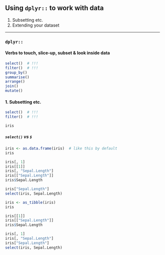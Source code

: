 ## Using `dplyr::` to work with data

1. Subsetting etc.
2. Extending your dataset

***

### `dplyr::`

#### Verbs to touch, slice-up, subset & look inside data

```r
select()  # !!!
filter()  # !!!
group_by()
summarise()
arrange()
join()
mutate()
```

#### 1. Subsetting etc.

```r
select()  # !!!
filter()  # !!!
```

```{r}
iris
```

##### `select()` vs `$`

```r
iris <- as.data.frame(iris)  # like this by default
iris
```

```r
iris[, 1]
iris[[1]]
iris[, "Sepal.Length"]
iris[["Sepal.Length"]]
iris$Sepal.Length
```

```r
iris["Sepal.Length"]
select(iris, Sepal.Length)
```

```r
iris <- as_tibble(iris)
iris
```

```r
iris[[1]]
iris[["Sepal.Length"]]
iris$Sepal.Length
```

```r
iris[, 1]
iris[, "Sepal.Length"]
iris["Sepal.Length"]
select(iris, Sepal.Length)
```
